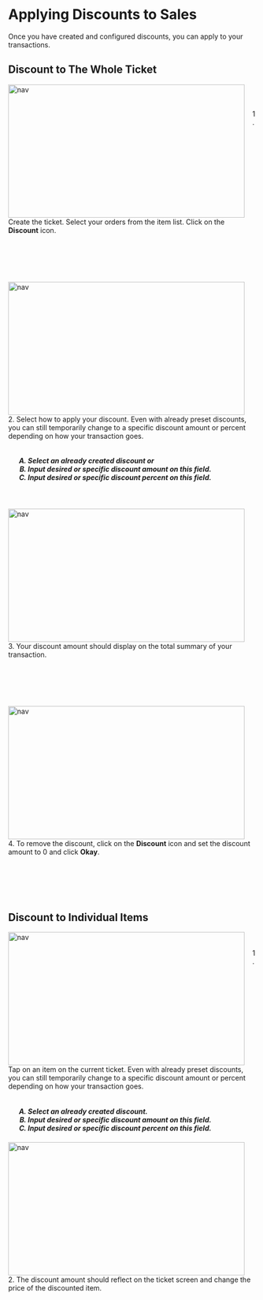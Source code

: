 # **Applying Discounts to Sales**

Once you have created and configured discounts, you can apply to your transactions.

## **Discount to The Whole Ticket**

<p><img src="_content/_applydiscounts/1.png" alt="nav" width="480" height="270" style="float:left; margin-right:1rem"><br><br><br>1. Create the ticket. Select your orders from the item list. Click on the <b>Discount</b> icon.</p>

<br><br><br><br>

<p><img src="_content/_applydiscounts/2.png" alt="nav" width="480" height="270" style="float:left; margin-right:1rem"><br><br>2. Select how to apply your discount. Even with already preset discounts, you can still temporarily change to a specific discount amount or percent depending on how your transaction goes.
<h5>
<ol type="A" style="float:left; margin-left:1rem">
<li>Select an already created discount or</li>
<li>Input desired or specific discount amount on this field.</li>
<li>Input desired or specific discount percent on this field.</li>
</ol>
</h5></p>

<br><br><br><br><br><br>

<p><img src="_content/_applydiscounts/3.png" alt="nav" width="480" height="270" style="float:left; margin-right:1rem"><br><br><br>3. Your discount amount should display on the total summary of your transaction.</p>

<br><br><br><br>

<p><img src="_content/_applydiscounts/4.png" alt="nav" width="480" height="270" style="float:left; margin-right:1rem"><br><br><br>4. To remove the discount, click on the <b>Discount</b> icon and set the discount amount to 0 and click <b>Okay</b>.</p>

<br><br><br><br>

## **Discount to Individual Items**

<p><img src="_content/_applydiscounts/5.png" alt="nav" width="480" height="270" style="float:left; margin-right:1rem"><br><br>1. Tap on an item on the current ticket. Even with already preset discounts, you can still temporarily change to a specific discount amount or percent depending on how your transaction goes.
<h5>
<ol type="A" style="float:left; margin-left:1rem">
<li>Select an already created discount.</li>
<li>Input desired or specific discount amount on this field.</li>
<li>Input desired or specific discount percent on this field.</li>
</ol>
</h5></p>

<br><br><br><br>

<p><img src="_content/_applydiscounts/6.png" alt="nav" width="480" height="270" style="float:left; margin-right:1rem"><br><br><br>2. The discount amount should reflect on the ticket screen and change the price of the discounted item.</p>

<br><br><br><br>